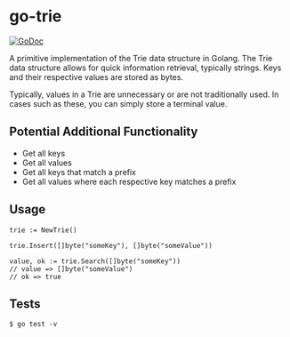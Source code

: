 # go-trie

[![GoDoc](https://godoc.org/github.com/alexanderbez/go-trie?status.svg)](https://godoc.org/github.com/alexanderbez/go-trie)

A primitive implementation of the Trie data structure in Golang. The Trie data
structure allows for quick information retrieval, typically strings. Keys and
their respective values are stored as bytes.

Typically, values in a Trie are unnecessary or are not traditionally used. In
cases such as these, you can simply store a terminal value.

## Potential Additional Functionality

- Get all keys
- Get all values
- Get all keys that match a prefix
- Get all values where each respective key matches a prefix

## Usage

```golang
trie := NewTrie()

trie.Insert([]byte("someKey"), []byte("someValue"))

value, ok := trie.Search([]byte("someKey"))
// value => []byte("someValue")
// ok => true
```

## Tests

```shell
$ go test -v
```
